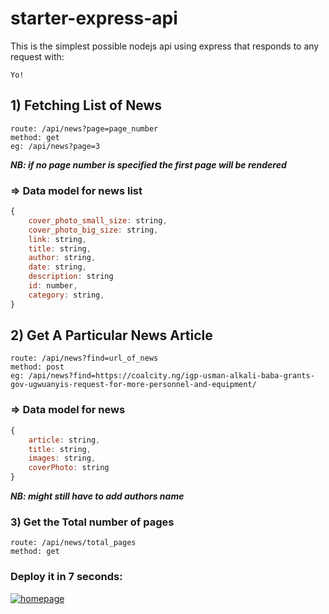 # starter-express-api

This is the simplest possible nodejs api using express that responds to any request with: 
```
Yo!
```

## 1) Fetching List of News

```
route: /api/news?page=page_number
method: get
eg: /api/news?page=3
```
***NB: if no page number is specified the first page will be rendered***

### => Data model for news list
```js
{
    cover_photo_small_size: string,
    cover_photo_big_size: string,
    link: string,
    title: string,
    author: string,
    date: string,
    description: string
    id: number,
    category: string,
}
```


## 2) Get A Particular News Article
```
route: /api/news?find=url_of_news
method: post
eg: /api/news?find=https://coalcity.ng/igp-usman-alkali-baba-grants-gov-ugwuanyis-request-for-more-personnel-and-equipment/
```
### => Data model for news
```js
{
    article: string,
    title: string,
    images: string,
    coverPhoto: string
}
```
***NB: might still have to add authors name***

### 3)  Get the Total number of pages
```
route: /api/news/total_pages
method: get
```

### Deploy it in 7 seconds: 

[![homepage](https://deploy.cyclic.app/button.svg)](https://fair-cyan-crayfish-sock.cyclic.app/)

